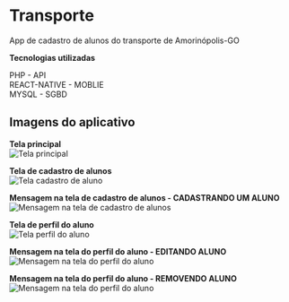 # Transporte
App de cadastro de alunos do transporte de Amorinópolis-GO

**Tecnologias utilizadas**

PHP - API  
REACT-NATIVE - MOBLIE  
MYSQL - SGBD  

## Imagens do aplicativo  
**Tela principal**  
![Tela principal](https://github.com/Guilherme-git/Transporte/blob/master/Area%20Principal.jpg)

**Tela de cadastro de alunos**  
![Tela cadastro de aluno](https://github.com/Guilherme-git/Transporte/blob/master/Cadastro%20de%20auno.jpg)

**Mensagem na tela de cadastro de alunos - CADASTRANDO UM ALUNO**  
![Mensagem na tela de cadastro de alunos](https://github.com/Guilherme-git/Transporte/blob/master/Mesagem%20cadastro%20de%20aluno.jpg)

**Tela de perfil do aluno**  
![Tela perfil do aluno](https://github.com/Guilherme-git/Transporte/blob/master/Tela%20editar%20aluno.jpg)

**Mensagem na tela do perfil do aluno - EDITANDO ALUNO**  
![Mensagem na tela do perfil do aluno](https://github.com/Guilherme-git/Transporte/blob/master/Mensagem%20aluno%20editado.jpg)

**Mensagem na tela do perfil do aluno - REMOVENDO ALUNO**  
![Mensagem na tela do perfil do aluno](https://github.com/Guilherme-git/Transporte/blob/master/Mesagem%20aluno%20removido.jpg)
